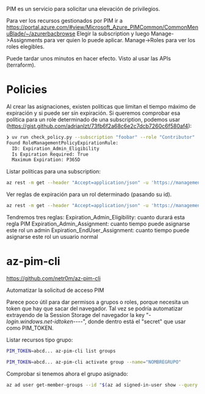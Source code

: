 PIM es un servicio para solicitar una elevación de privilegios.

Para ver los recursos gestionados por PIM ir a <https://portal.azure.com/#view/Microsoft_Azure_PIMCommon/CommonMenuBlade/~/azurerbacbrowse>
Elegir la subscription y luego Manage->Assignments para ver quien lo puede aplicar. Manage->Roles para ver los roles elegibles.

Puede tardar unos minutos en hacer efecto. Visto al usar las APIs (terraform).

# Policies

Al crear las asignaciones, existen políticas que limitan el tiempo máximo de expiración y si puede ser sin expiración.
Si queremos comprobar esa política para un role determinado de una subscription, podemos usar (<https://gist.github.com/adrianlzt/73fb6f2a68c6e2c7dcb7260c6f580af4>):

```bash
❯ uv run check_policy.py --subscription "foobar" --role "Contributor"
Found RoleManagementPolicyExpirationRule:
  ID: Expiration_Admin_Eligibility
  Is Expiration Required: True
  Maximum Expiration: P365D
```

Listar políticas para una subscription:

```bash
az rest -m get --header "Accept=application/json" -u 'https://management.azure.com/providers/Microsoft.Subscription/subscriptions/SUBSCRIPTIONID/providers/Microsoft.Authorization/roleManagementPolicies?api-version=2020-10-01'
```

Ver reglas de expiración para un rol determinado (pasando su id).

```bash
az rest -m get --header "Accept=application/json" -u 'https://management.azure.com/providers/Microsoft.Subscription/subscriptions/ca10b945-6790-40c1-8f2b-8d8db9294292/providers/Microsoft.Authorization/roleManagementPolicies?api-version=2020-10-01' | jq '.value[] | select(.name == "b24988ac-6180-42a0-ab88-20f7382dd24c")' | jq '.properties.effectiveRules[] | select(.ruleType == "RoleManagementPolicyExpirationRule")'
```

Tendremos tres reglas:
Expiration_Admin_Eligibility: cuanto durará esta regla PIM
Expiration_Admin_Assignment: cuanto tiempo puede asignarse este rol un admin
Expiration_EndUser_Assignment: cuanto tiempo puede asignarse este rol un usuario normal

# az-pim-cli

<https://github.com/netr0m/az-pim-cli>

Automatizar la solicitud de acceso PIM

Parece poco útil para dar permisos a grupos o roles, porque necesita un token que hay que sacar del navegador.
Tal vez se podría automatizar extrayendo de la Session Storage del navegador la key "_-login.windows.net-idtoken-_---", donde dentro está el "secret" que usar como PIM_TOKEN.

Listar recursos tipo grupo:

```bash
PIM_TOKEN=abcd... az-pim-cli list groups
```

```bash
PIM_TOKEN=abcd... az-pim-cli activate group --name="NOMBREGRUPO"
```

Comprobar si tenemos ahora el grupo asignado:

```bash
az ad user get-member-groups --id "$(az ad signed-in-user show --query id -o tsv)"
```
